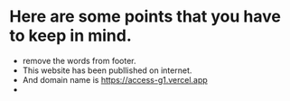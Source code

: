 # Here are some points that you have to keep in mind. 

- remove the words from footer.
- This website has been publlished on internet.
- And domain name is https://access-g1.vercel.app
- 
